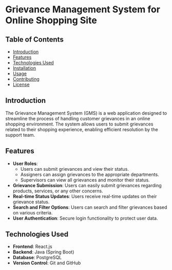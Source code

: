 # Grievance Management System for Online Shopping Site

## Table of Contents
- [Introduction](#introduction)
- [Features](#features)
- [Technologies Used](#technologies-used)
- [Installation](#installation)
- [Usage](#usage)
- [Contributing](#contributing)
- [License](#license)

## Introduction
The Grievance Management System (GMS) is a web application designed to streamline the process of handling customer grievances in an online shopping environment. The system allows users to submit grievances related to their shopping experience, enabling efficient resolution by the support team.

## Features
- **User Roles**: 
  - Users can submit grievances and view their status.
  - Assigners can assign grievances to the appropriate departments.
  - Supervisors can view all grievances and monitor their status.
- **Grievance Submission**: Users can easily submit grievances regarding products, services, or any other concerns.
- **Real-time Status Updates**: Users receive real-time updates on their grievance status.
- **Search and Filter Options**: Users can search and filter grievances based on various criteria.
- **User Authentication**: Secure login functionality to protect user data.
  
## Technologies Used
- **Frontend**: React.js
- **Backend**: Java (Spring Boot)
- **Database**: PostgreSQL
- **Version Control**: Git and GitHub

